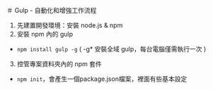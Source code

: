 ＃ Gulp - 自動化和增強工作流程

1. 先建置開發環境：安裝 node.js & npm
2. 安裝 npm 內的 gulp
- `npm install gulp -g` ( -g* 安裝全域 gulp，每台電腦僅需執行一次 )
3. 控管專案資料夾內的 npm 套件
- `npm init`，會產生一個package.json檔案，裡面有些基本設定